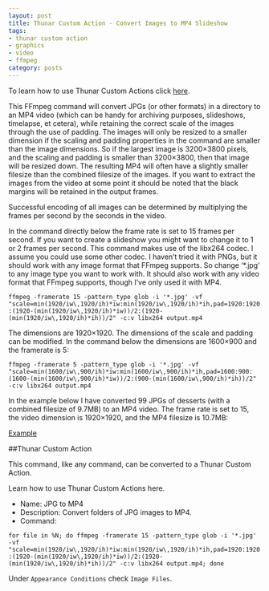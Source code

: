 ```yaml
---
layout: post
title: Thunar Custom Action - Convert Images to MP4 Slideshow
tags:
- thunar custom action
- graphics
- video
- ffmpeg
category: posts
---
```

To learn how to use Thunar Custom Actions click [here](https://birchwell.github.io/posts/thunar-custom-action-tutorial-convert-video-to-avi/).

This FFmpeg command will convert JPGs (or other formats) in a directory to an MP4 video (which can be handy for archiving purposes, slideshows, timelapse, et cetera), while retaining the correct scale of the images through the use of padding. The images will only be resized to a smaller dimension if the scaling and padding properties in the command are smaller than the image dimensions. So if the largest image is 3200×3800 pixels, and the scaling and padding is smaller than 3200×3800, then that image will be resized down. The resulting MP4 will often have a slightly smaller filesize than the combined filesize of the images. If you want to extract the images from the video at some point it should be noted that the black margins will be retained in the output frames.

Successful encoding of all images can be determined by multiplying the frames per second by the seconds in the video.

In the command directly below the frame rate is set to 15 frames per second. If you want to create a slideshow you might want to change it to 1 or 2 frames per second. This command makes use of the libx264 codec. I assume you could use some other codec. I haven’t tried it with PNGs, but it should work with any image format that FFmpeg supports. So change ‘*.jpg’ to any image type you want to work with. It should also work with any video format that FFmpeg supports, though I’ve only used it with MP4.

`ffmpeg -framerate 15 -pattern_type glob -i '*.jpg' -vf "scale=min(1920/iw\,1920/ih)*iw:min(1920/iw\,1920/ih)*ih,pad=1920:1920:(1920-(min(1920/iw\,1920/ih)*iw))/2:(1920-(min(1920/iw\,1920/ih)*ih))/2" -c:v libx264 output.mp4`

The dimensions are 1920×1920. The dimensions of the scale and padding can be modified. In the command below the dimensions are 1600×900 and the framerate is 5:

`ffmpeg -framerate 5 -pattern_type glob -i '*.jpg' -vf "scale=min(1600/iw\,900/ih)*iw:min(1600/iw\,900/ih)*ih,pad=1600:900:(1600-(min(1600/iw\,900/ih)*iw))/2:(900-(min(1600/iw\,900/ih)*ih))/2" -c:v libx264 output.mp4`

In the example below I have converted 99 JPGs of desserts (with a combined filesize of 9.7MB) to an MP4 video. The frame rate is set to 15, the video dimension is 1920×1920, and the MP4 filesize is 10.7MB:

[Example](http://preview.tinyurl.com/oentrdc)

##Thunar Custom Action

This command, like any command, can be converted to a Thunar Custom Action.

Learn how to use Thunar Custom Actions here.

* Name: JPG to MP4
* Description: Convert folders of JPG images to MP4.
* Command: 

`for file in %N; do ffmpeg -framerate 15 -pattern_type glob -i '*.jpg' -vf "scale=min(1920/iw\,1920/ih)*iw:min(1920/iw\,1920/ih)*ih,pad=1920:1920:(1920-(min(1920/iw\,1920/ih)*iw))/2:(1920-(min(1920/iw\,1920/ih)*ih))/2" -c:v libx264 output.mp4; done`

Under `Appearance Conditions` check `Image Files`.
